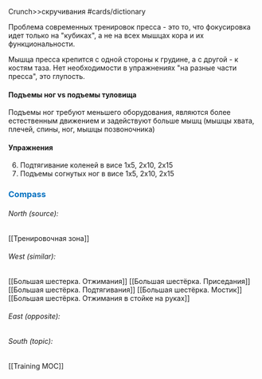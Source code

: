 Crunch>>скручивания #cards/dictionary <!--SR:!2024-02-08,9,250-->

Проблема современных тренировок пресса - это то, что фокусировка идет только на "кубиках", а не на всех мышцах кора и их функциональности.

Мышца пресса крепится с одной стороны к грудине, а с другой - к костям таза. Нет необходимости в упражнениях "на разные части пресса", это глупость.

#### Подъемы ног vs подъемы туловища
Подъемы ног требуют меньшего оборудования, являются более естественным движением и задействуют больше мышц (мышцы хвата, плечей, спины, ног, мышцы позвоночника)

#### Упражнения
6) Подтягивание коленей в висе 1x5, 2x10, 2x15
7) Подъемы согнутых ног в висе 1x5, 2x10, 2x15






### <span style="color:#0070c0">Compass</span>
###### North (source):
[[Тренировочная зона]]

###### West (similar):
[[Большая шестерка. Отжимания]]
[[Большая шестёрка. Приседания]]
[[Большая шестёрка. Подтягивания]]
[[Большая шестёрка. Мостик]]
[[Большая шестёрка. Отжимания в стойке на руках]]


###### East (opposite):

###### South (topic):
[[Training MOC]]